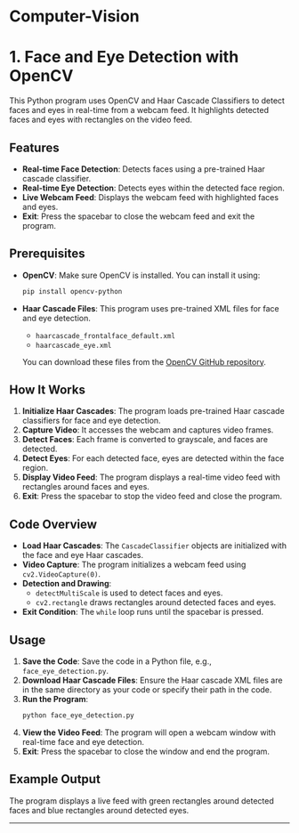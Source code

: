 # Computer-Vision

# 1. Face and Eye Detection with OpenCV

This Python program uses OpenCV and Haar Cascade Classifiers to detect faces and eyes in real-time from a webcam feed. It highlights detected faces and eyes with rectangles on the video feed.

## Features

- **Real-time Face Detection**: Detects faces using a pre-trained Haar cascade classifier.
- **Real-time Eye Detection**: Detects eyes within the detected face region.
- **Live Webcam Feed**: Displays the webcam feed with highlighted faces and eyes.
- **Exit**: Press the spacebar to close the webcam feed and exit the program.

## Prerequisites

- **OpenCV**: Make sure OpenCV is installed. You can install it using:
  ```bash
  pip install opencv-python
  ```
- **Haar Cascade Files**: This program uses pre-trained XML files for face and eye detection.
  - `haarcascade_frontalface_default.xml`
  - `haarcascade_eye.xml`
  
  You can download these files from the [OpenCV GitHub repository](https://github.com/opencv/opencv/tree/master/data/haarcascades).

## How It Works

1. **Initialize Haar Cascades**: The program loads pre-trained Haar cascade classifiers for face and eye detection.
2. **Capture Video**: It accesses the webcam and captures video frames.
3. **Detect Faces**: Each frame is converted to grayscale, and faces are detected.
4. **Detect Eyes**: For each detected face, eyes are detected within the face region.
5. **Display Video Feed**: The program displays a real-time video feed with rectangles around faces and eyes.
6. **Exit**: Press the spacebar to stop the video feed and close the program.

## Code Overview

- **Load Haar Cascades**: The `CascadeClassifier` objects are initialized with the face and eye Haar cascades.
- **Video Capture**: The program initializes a webcam feed using `cv2.VideoCapture(0)`.
- **Detection and Drawing**: 
  - `detectMultiScale` is used to detect faces and eyes.
  - `cv2.rectangle` draws rectangles around detected faces and eyes.
- **Exit Condition**: The `while` loop runs until the spacebar is pressed.

## Usage

1. **Save the Code**: Save the code in a Python file, e.g., `face_eye_detection.py`.
2. **Download Haar Cascade Files**: Ensure the Haar cascade XML files are in the same directory as your code or specify their path in the code.
3. **Run the Program**:
   ```bash
   python face_eye_detection.py
   ```
4. **View the Video Feed**: The program will open a webcam window with real-time face and eye detection.
5. **Exit**: Press the spacebar to close the window and end the program.

## Example Output

The program displays a live feed with green rectangles around detected faces and blue rectangles around detected eyes.

_____________________________________________________________________________________________________________________________________________________________________________________________________________________
